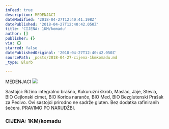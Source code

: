 ```yaml
---
inFeed: true
description: MEDENJACI
dateModified: '2018-04-27T12:40:41.198Z'
datePublished: '2018-04-27T12:40:42.050Z'
title: 'CIJENA: 1KM/komadu'
author: []
publisher: {}
via: {}
starred: false
datePublishedOriginal: '2018-04-27T12:40:42.050Z'
sourcePath: _posts/2018-04-27-cijena-1kmkomadu.md
_type: Blurb

---
```

MEDENJACI
![](https://the-grid-user-content.s3-us-west-2.amazonaws.com/7b5467e7-01f5-4824-b9c2-0e955d1b4540.jpg)

Sastojci: Rižino integralno brašno, Kukuruzni škrob, Maslac, Jaje, Stevia, BIO Cejlonski cimet, BIO Korica naranče, BIO Med, BIO Bezglutenski Prašak za Pecivo. Ovi sastojci prirodno ne sadrže gluten. Bez dodatka rafiniranih šećera. PRAVIMO PO NARUDŽBI.

### CIJENA: 1KM/komadu